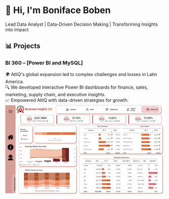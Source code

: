# 👋 Hi, I'm Boniface Boben  
Lead Data Analyst | Data-Driven Decision Making | Transforming Insights into Impact

## 📊 Projects  

### BI 360 – [Power BI and MySQL]  
🌍 AtliQ's global expansion led to complex challenges and losses in Latin America.  
🔍 We developed interactive Power BI dashboards for finance, sales, marketing, supply chain, and executive insights.  
📈 Empowered AtliQ with data-driven strategies for growth.
![Image](BI360.jpg)
